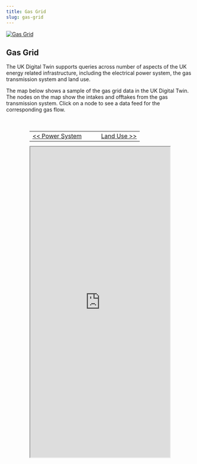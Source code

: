 ```yaml
---
title: Gas Grid
slug: gas-grid
---
```


<div class="intro-container three-quarter-width">
	<div class="intro-left">
		<a href="https://commons.wikimedia.org/wiki/File:National_Grid_LNG_Tank.jpg" target="_blank" >
			<img src="/user/images/digital-twin/gas-grid-large.jpg" class="header-image" alt="Gas Grid" />
		</a>
	</div>
	<div class="intro-center">
	<h2>Gas Grid</h2>
		<p>The UK Digital Twin supports queries across number of aspects of the UK energy related infrastructure, including the electrical power system, the gas transmission system and land use.</p>
		<p>The map below shows a sample of the gas grid data in the UK Digital Twin. The nodes on the map show the intakes and offtakes from the gas transmission system. Click on a node to see a data feed for the corresponding gas flow.</p>
	</div>
</div>

<div id="map-container" class="full-width" style="height: 840px; margin-top: 50px;">
	<div id="map-header" style="width: 75%; height: 40px; margin: 0 auto; position: relative;">
		<table width="100%" height="100%" style="margin: auto;">
			<tr>
				<td width="50%" style="text-align: left;">
					<a href="/explore/digital-twin/power-system">&lt;&lt; Power System</a>
				</td>
				<td width="50%" style="text-align: right;">
					<a href="/explore/digital-twin/land-use">Land Use &gt;&gt;</a>
				</td>
			<tr>
		</table>
	</div>
	<div id="map-inner" style="width: 75%; height: 100%; margin: 0 auto; position: relative;">
		<iframe id="map-frame" width="100%" height="100%" src="http://localhost:9999/" />
	</div>
</div>

<br>

[plugin:content-inject](/modular/partners)